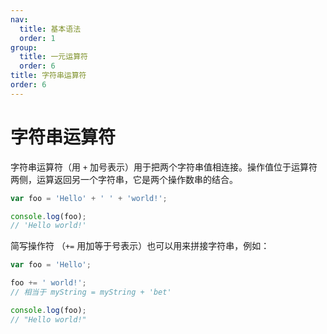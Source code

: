 ```yaml
---
nav:
  title: 基本语法
  order: 1
group:
  title: 一元运算符
  order: 6
title: 字符串运算符
order: 6
---
```


# 字符串运算符

字符串运算符（用 `+` 加号表示）用于把两个字符串值相连接。操作值位于运算符两侧，运算返回另一个字符串，它是两个操作数串的结合。

```js
var foo = 'Hello' + ' ' + 'world!';

console.log(foo);
// 'Hello world!'
```

简写操作符 （`+=` 用加等于号表示）也可以用来拼接字符串，例如：

```js
var foo = 'Hello';

foo += ' world!';
// 相当于 myString = myString + 'bet'

console.log(foo);
// "Hello world!"
```
